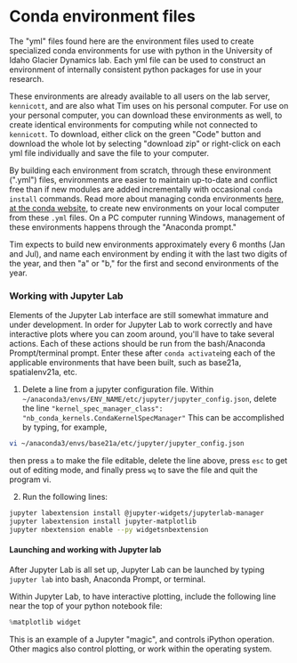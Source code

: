 # Conda environment files

The "yml" files found here are the environment files used to create specialized conda environments for use with python in the University of Idaho Glacier Dynamics lab. Each yml file can be used to construct an environment of internally consistent python packages for use in your research.

These environments are already available to all users on the lab server, `kennicott`, and are also what Tim uses on his personal computer.  For use on your personal computer, you can download these environments as well, to create identical environments for computing while not connected to `kennicott`.  To download, either click on the green "Code" button and download the whole lot by selecting "download zip" or right-click on each yml file individually and save the file to your computer.

By building each environment from scratch, through these environment (".yml") files, environments are easier to maintain up-to-date and conflict free than if new modules are added incrementally with occasional `conda install` commands. Read more about managing conda environments [here, at the conda website](https://docs.conda.io/projects/conda/en/latest/user-guide/tasks/manage-environments.html#creating-an-environment-from-an-environment-yml-file), to create new environments on your local computer from these `.yml` files.  On a PC computer running Windows, management of these environments happens through the "Anaconda prompt."

Tim expects to build new environments approximately every 6 months (Jan and Jul), and name each environment by ending it with the last two digits of the year, and then "a" or "b," for the first and second environments of the year.

### Working with Jupyter Lab
Elements of the Jupyter Lab interface are still somewhat immature and under development.  In order for Jupyter Lab to work correctly and have interactive plots where you can zoom around, you'll have to take several actions.  Each of these actions should be run from the bash/Anaconda Prompt/terminal prompt.  Enter these after `conda activate`ing each of the applicable environments that have been built, such as base21a, spatialenv21a, etc.

1) Delete a line from a jupyter configuration file.
Within `~/anaconda3/envs/ENV_NAME/etc/jupyter/jupyter_config.json`, delete the line `"kernel_spec_manager_class": "nb_conda_kernels.CondaKernelSpecManager"`
This can be accomplished by typing, for example, 
```bash
vi ~/anaconda3/envs/base21a/etc/jupyter/jupyter_config.json
```
then press `a` to make the file editable, delete the line above, press `esc` to get out of editing mode, and finally press `wq` to save the file and quit the program vi.

2) Run the following lines:
```bash
jupyter labextension install @jupyter-widgets/jupyterlab-manager
jupyter labextension install jupyter-matplotlib
jupyter nbextension enable --py widgetsnbextension
```

#### Launching and working with Jupyter lab
After Jupyter Lab is all set up, Jupyter Lab can be launched by typing `jupyter lab` into bash, Anaconda Prompt, or terminal.

Within Jupyter Lab, to have interactive plotting, include the following line near the top of your python notebook file:
```python
%matplotlib widget
```
This is an example of a Jupyter "magic", and controls iPython operation.  Other magics also control plotting, or work within the operating system.
